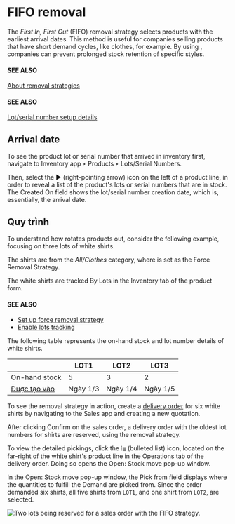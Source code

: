 # FIFO removal

The *First In, First Out* (FIFO) removal strategy selects products with the earliest arrival dates.
This method is useful for companies selling products that have short demand cycles, like clothes,
for example. By using , companies can prevent prolonged stock
retention of specific styles.

#### SEE ALSO
[About removal strategies](../removal_strategies.md)

#### SEE ALSO
[Lot/serial number setup details](../removal_strategies.md#inventory-warehouses-storage-lots-setup)

<a id="inventory-warehouses-storage-arrival-date"></a>

## Arrival date

To see the product lot or serial number that arrived in inventory first, navigate to
Inventory app ‣ Products ‣ Lots/Serial Numbers.

Then, select the ▶️ (right-pointing arrow) icon on the left of a product line, in order
to reveal a list of the product's lots or serial numbers that are in stock. The Created
On field shows the lot/serial number creation date, which is, essentially, the arrival date.

## Quy trình

To understand how  rotates products out, consider the following
example, focusing on three lots of white shirts.

The shirts are from the *All/Clothes* category, where  is set as
the Force Removal Strategy.

The white shirts are tracked By Lots in the Inventory tab of the product
form.

#### SEE ALSO
- [Set up force removal strategy](../removal_strategies.md#inventory-warehouses-storage-removal-config)
- [Enable lots tracking](../removal_strategies.md#inventory-warehouses-storage-lots-setup)

The following table represents the on-hand stock and lot number details of white shirts.

|                                                            | LOT1     | LOT2     | LOT3     |
|------------------------------------------------------------|----------|----------|----------|
| On-hand stock                                              | 5        | 3        | 2        |
| [Được tạo vào](#inventory-warehouses-storage-arrival-date) | Ngày 1/3 | Ngày 1/4 | Ngày 1/5 |

To see the removal strategy in action, create a [delivery order](../daily_operations/receipts_delivery_one_step.md#inventory-delivery-one-step)
for six white shirts by navigating to the Sales app and creating a new quotation.

After clicking Confirm on the sales order, a delivery order with the oldest lot numbers
for shirts are reserved, using the  removal strategy.

To view the detailed pickings, click the ⦙≣ (bulleted list) icon, located on the
far-right of the white shirt's product line in the Operations tab of the delivery order.
Doing so opens the Open: Stock move pop-up window.

In the Open: Stock move pop-up window, the Pick from field displays where
the quantities to fulfill the Demand are picked from. Since the order demanded six
shirts, all five shirts from `LOT1`, and one shirt from `LOT2`, are selected.

![Two lots being reserved for a sales order with the FIFO strategy.](applications/inventory_and_mrp/inventory/shipping_receiving/removal_strategies/fifo/white-shirt-picking.png)
